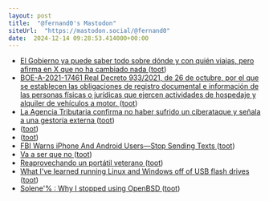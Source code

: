 ```yaml
---
layout: post
title:  "@fernand0's Mastodon"
siteUrl:  "https://mastodon.social/@fernand0"
date:  2024-12-14 09:28:53.414000+00:00
---
```

*  [El Gobierno ya puede saber todo sobre dónde y con quién viajas, pero afirma en X que no ha cambiado nada ](https://www.genbeta.com/actualidad/gobierno-puede-saber-todo-donde-quien-viajas-afirma-x-que-no-ha-cambiado-nad) ([toot](https://mastodon.social/@fernand0/113650469005682009))
*  [BOE-A-2021-17461 Real Decreto 933/2021, de 26 de octubre, por el que se establecen las obligaciones de registro documental e información de las personas físicas o jurídicas que ejercen actividades de hospedaje y alquiler de vehículos a motor. ](https://www.boe.es/diario_boe/txt.php?id=BOE-A-2021-1746) ([toot](https://mastodon.social/@fernand0/113649436463267918))
*  [La Agencia Tributaria confirma no haber sufrido un ciberataque y señala a una gestoría externa ](https://www.elconfidencial.com/tecnologia/2024-12-04/agencia-tributaria-trinity-ransomware-ciberataque-gestoria_4017476) ([toot](https://mastodon.social/@fernand0/113648769002200729))
*  [ ](https://masto.es/@DanielSanz) ([toot](https://mastodon.social/@fernand0/113648086059362432))
*  [ ](https://masto.es/@DanielSanz) ([toot](https://mastodon.social/@fernand0/113647061208512911))
*  [FBI Warns iPhone And Android Users—Stop Sending Texts ](https://www.forbes.com/sites/zakdoffman/2024/12/05/fbi-warns-iphone-and-android-users-stop-sending-texts) ([toot](https://mastodon.social/@fernand0/113647006300659811))
*  [Va a ser que no ](https://avecesunafoto.wordpress.com/2024/12/13/va-a-ser-que-no) ([toot](https://mastodon.social/@fernand0/113646996846946741))
*  [Reaprovechando un portátil veterano ](https://changlonet.com/blog/reaprovechando-un-porttil-veterano) ([toot](https://mastodon.social/@fernand0/113646751805323991))
*  [What I've learned running Linux and Windows off of USB flash drives ](https://ounapuu.ee/posts/2024/12/02/linux-on-usb) ([toot](https://mastodon.social/@fernand0/113646543804538667))
*  [Solene'% : Why I stopped using OpenBSD ](https://dataswamp.org/~solene/2024-11-15-why-i-stopped-using-openbsd.htm) ([toot](https://mastodon.social/@fernand0/113646274566495715))

